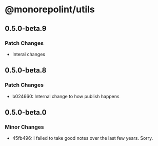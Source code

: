 # @monorepolint/utils

## 0.5.0-beta.9

### Patch Changes

- Interal changes

## 0.5.0-beta.8

### Patch Changes

- b024660: Internal change to how publish happens

## 0.5.0-beta.0

### Minor Changes

- 45fb496: I failed to take good notes over the last few years. Sorry.
